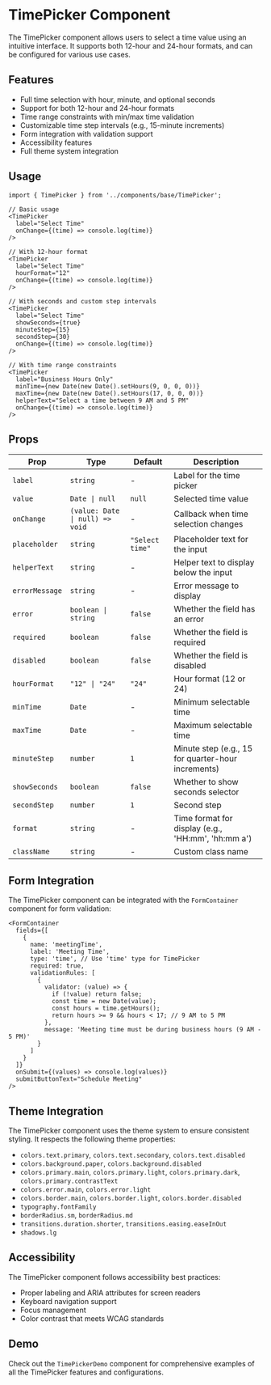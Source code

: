 # TimePicker Component

The TimePicker component allows users to select a time value using an intuitive interface. It supports both 12-hour and 24-hour formats, and can be configured for various use cases.

## Features

- Full time selection with hour, minute, and optional seconds
- Support for both 12-hour and 24-hour formats
- Time range constraints with min/max time validation
- Customizable time step intervals (e.g., 15-minute increments)
- Form integration with validation support
- Accessibility features
- Full theme system integration

## Usage

```tsx
import { TimePicker } from '../components/base/TimePicker';

// Basic usage
<TimePicker 
  label="Select Time"
  onChange={(time) => console.log(time)}
/>

// With 12-hour format
<TimePicker 
  label="Select Time"
  hourFormat="12"
  onChange={(time) => console.log(time)}
/>

// With seconds and custom step intervals
<TimePicker 
  label="Select Time"
  showSeconds={true}
  minuteStep={15}
  secondStep={30}
  onChange={(time) => console.log(time)}
/>

// With time range constraints
<TimePicker 
  label="Business Hours Only"
  minTime={new Date(new Date().setHours(9, 0, 0, 0))}
  maxTime={new Date(new Date().setHours(17, 0, 0, 0))}
  helperText="Select a time between 9 AM and 5 PM"
  onChange={(time) => console.log(time)}
/>
```

## Props

| Prop | Type | Default | Description |
|------|------|---------|-------------|
| `label` | `string` | - | Label for the time picker |
| `value` | `Date \| null` | `null` | Selected time value |
| `onChange` | `(value: Date \| null) => void` | - | Callback when time selection changes |
| `placeholder` | `string` | `"Select time"` | Placeholder text for the input |
| `helperText` | `string` | - | Helper text to display below the input |
| `errorMessage` | `string` | - | Error message to display |
| `error` | `boolean \| string` | `false` | Whether the field has an error |
| `required` | `boolean` | `false` | Whether the field is required |
| `disabled` | `boolean` | `false` | Whether the field is disabled |
| `hourFormat` | `"12" \| "24"` | `"24"` | Hour format (12 or 24) |
| `minTime` | `Date` | - | Minimum selectable time |
| `maxTime` | `Date` | - | Maximum selectable time |
| `minuteStep` | `number` | `1` | Minute step (e.g., 15 for quarter-hour increments) |
| `showSeconds` | `boolean` | `false` | Whether to show seconds selector |
| `secondStep` | `number` | `1` | Second step |
| `format` | `string` | - | Time format for display (e.g., 'HH:mm', 'hh:mm a') |
| `className` | `string` | - | Custom class name |

## Form Integration

The TimePicker component can be integrated with the `FormContainer` component for form validation:

```tsx
<FormContainer
  fields={[
    {
      name: 'meetingTime',
      label: 'Meeting Time',
      type: 'time', // Use 'time' type for TimePicker
      required: true,
      validationRules: [
        {
          validator: (value) => {
            if (!value) return false;
            const time = new Date(value);
            const hours = time.getHours();
            return hours >= 9 && hours < 17; // 9 AM to 5 PM
          },
          message: 'Meeting time must be during business hours (9 AM - 5 PM)'
        }
      ]
    }
  ]}
  onSubmit={(values) => console.log(values)}
  submitButtonText="Schedule Meeting"
/>
```

## Theme Integration

The TimePicker component uses the theme system to ensure consistent styling. It respects the following theme properties:

- `colors.text.primary`, `colors.text.secondary`, `colors.text.disabled`
- `colors.background.paper`, `colors.background.disabled`
- `colors.primary.main`, `colors.primary.light`, `colors.primary.dark`, `colors.primary.contrastText`
- `colors.error.main`, `colors.error.light`
- `colors.border.main`, `colors.border.light`, `colors.border.disabled`
- `typography.fontFamily`
- `borderRadius.sm`, `borderRadius.md`
- `transitions.duration.shorter`, `transitions.easing.easeInOut`
- `shadows.lg`

## Accessibility

The TimePicker component follows accessibility best practices:

- Proper labeling and ARIA attributes for screen readers
- Keyboard navigation support
- Focus management
- Color contrast that meets WCAG standards

## Demo

Check out the `TimePickerDemo` component for comprehensive examples of all the TimePicker features and configurations. 